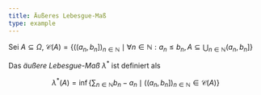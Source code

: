 ```yaml
---
title: Äußeres Lebesgue-Maß
type: example
---
```


Sei $A \subseteq \Omega$, $\mathcal{C}(A) = \{ ((a_n, b_n])_{n \in \mathbb{N}} \mid \forall n \in \mathbb{N} : a_n \le b_n, A \subseteq \bigcup_{n \in \mathbb{N}} (a_n, b_n] \}$

Das *äußere Lebesgue-Maß* $\lambda^*$ ist definiert als

$$
	\lambda^*(A) = \inf\left\{ \sum_{n \in \mathbb{N}} b_n - a_n \mid ((a_n, b_n])_{n \in \mathbb{N}} \in \mathcal{C}(A) \right\}
$$